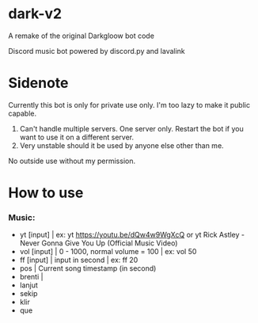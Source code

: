 # dark-v2
A remake of the original Darkgloow bot code

Discord music bot powered by discord.py and lavalink

# **Sidenote**

  Currently this bot is only for private use only. I'm too lazy to make it public capable. 

  1. Can't handle multiple servers. One server only. Restart the bot if you want to use it on a different server.
  2. Very unstable should it be used by anyone else other than me.

  No outside use without my permission.
  
# **How to use**
 
 ### Music: 
 - yt \[input\] | ex: yt https://youtu.be/dQw4w9WgXcQ or yt Rick Astley - Never Gonna Give You Up (Official Music Video)
 - vol \[input\] | 0 - 1000,  normal volume = 100 | ex: vol 50
 - ff \[input\] | input in second | ex: ff 20
 - pos | Current song timestamp (in second)
 - brenti |
 - lanjut
 - sekip
 - klir
 - que
        
